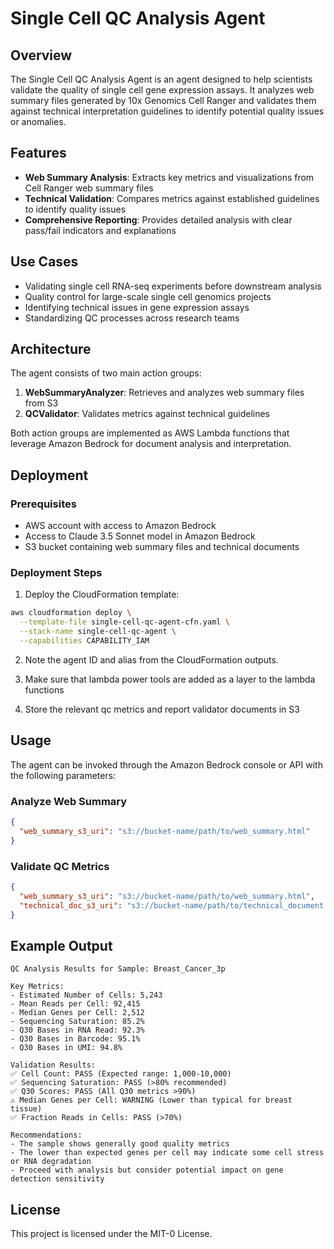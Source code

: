 # Single Cell QC Analysis Agent

## Overview

The Single Cell QC Analysis Agent is an agent designed to help scientists validate the quality of single cell gene expression assays. It analyzes web summary files generated by 10x Genomics Cell Ranger and validates them against technical interpretation guidelines to identify potential quality issues or anomalies.

## Features

- **Web Summary Analysis**: Extracts key metrics and visualizations from Cell Ranger web summary files
- **Technical Validation**: Compares metrics against established guidelines to identify quality issues
- **Comprehensive Reporting**: Provides detailed analysis with clear pass/fail indicators and explanations

## Use Cases

- Validating single cell RNA-seq experiments before downstream analysis
- Quality control for large-scale single cell genomics projects
- Identifying technical issues in gene expression assays
- Standardizing QC processes across research teams

## Architecture

The agent consists of two main action groups:

1. **WebSummaryAnalyzer**: Retrieves and analyzes web summary files from S3
2. **QCValidator**: Validates metrics against technical guidelines

Both action groups are implemented as AWS Lambda functions that leverage Amazon Bedrock for document analysis and interpretation.

## Deployment

### Prerequisites

- AWS account with access to Amazon Bedrock
- Access to Claude 3.5 Sonnet model in Amazon Bedrock
- S3 bucket containing web summary files and technical documents

### Deployment Steps

1. Deploy the CloudFormation template:

```bash
aws cloudformation deploy \
  --template-file single-cell-qc-agent-cfn.yaml \
  --stack-name single-cell-qc-agent \
  --capabilities CAPABILITY_IAM
```

2. Note the agent ID and alias from the CloudFormation outputs.

3. Make sure that lambda power tools  are added as a  layer to the lambda functions

4. Store the relevant qc metrics and report validator documents in S3

## Usage

The agent can be invoked through the Amazon Bedrock console or API with the following parameters:

### Analyze Web Summary

```json
{
  "web_summary_s3_uri": "s3://bucket-name/path/to/web_summary.html"
}
```

### Validate QC Metrics

```json
{
  "web_summary_s3_uri": "s3://bucket-name/path/to/web_summary.html",
  "technical_doc_s3_uri": "s3://bucket-name/path/to/technical_document.pdf"
}
```

## Example Output

```
QC Analysis Results for Sample: Breast_Cancer_3p

Key Metrics:
- Estimated Number of Cells: 5,243
- Mean Reads per Cell: 92,415
- Median Genes per Cell: 2,512
- Sequencing Saturation: 85.2%
- Q30 Bases in RNA Read: 92.3%
- Q30 Bases in Barcode: 95.1%
- Q30 Bases in UMI: 94.8%

Validation Results:
✅ Cell Count: PASS (Expected range: 1,000-10,000)
✅ Sequencing Saturation: PASS (>80% recommended)
✅ Q30 Scores: PASS (All Q30 metrics >90%)
⚠️ Median Genes per Cell: WARNING (Lower than typical for breast tissue)
✅ Fraction Reads in Cells: PASS (>70%)

Recommendations:
- The sample shows generally good quality metrics
- The lower than expected genes per cell may indicate some cell stress or RNA degradation
- Proceed with analysis but consider potential impact on gene detection sensitivity
```

## License

This project is licensed under the MIT-0 License.
